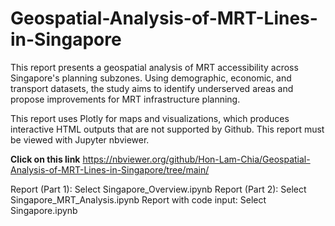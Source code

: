 # Geospatial-Analysis-of-MRT-Lines-in-Singapore
This report presents a geospatial analysis of MRT accessibility across Singapore's planning subzones. Using demographic, economic, and transport datasets, the study aims to identify underserved areas and propose improvements for MRT infrastructure planning.

This report uses Plotly for maps and visualizations, which produces interactive HTML outputs that are not supported by Github. This report must be viewed with Jupyter nbviewer.

**Click on this link**
https://nbviewer.org/github/Hon-Lam-Chia/Geospatial-Analysis-of-MRT-Lines-in-Singapore/tree/main/

Report (Part 1): Select Singapore_Overview.ipynb
Report (Part 2): Select Singapore_MRT_Analysis.ipynb
Report with code input: Select Singapore.ipynb
